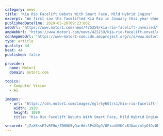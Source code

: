 ```yaml
---
category: news
title: "Kia Rio Facelift Debuts With Smart Face, Mild Hybrid Engine"
excerpt: "We first saw the facelifted Kia Rio in January this year when the South Korean company was still testing a prototype of the model with huge amounts of camouflage. Now, five months later, the development work on the subcompact hatchback is done and it’s time for the refreshed Rio to show up officially."
publishedDateTime: 2020-05-26T09:23:00Z
webUrl: "https://www.motor1.com/news/425259/kia-rio-facelift-unveiled/"
ampWebUrl: "https://www.motor1.com/news/425259/kia-rio-facelift-unveiled/amp/"
cdnAmpWebUrl: "https://www-motor1-com.cdn.ampproject.org/c/s/www.motor1.com/news/425259/kia-rio-facelift-unveiled/amp/"
type: article
quality: 44
heat: 44
published: false

provider:
  name: Motor1
  domain: motor1.com

topics:
  - Computer Vision
  - AI

images:
  - url: "https://cdn.motor1.com/images/mgl/6y60l/s1/kia-rio-facelift-lead-image.jpg"
    width: 1920
    height: 1080
    title: "Kia Rio Facelift Debuts With Smart Face, Mild Hybrid Engine"

secured: "jZaX6ssE7vRE0u/Z0H8K5yQar0dc3PvXGg9/OPiadXVKCc6JUad/n1yO1Dz8NjQibf9ivvWhmT19SVyOsrHWlHDk0B17ON9VG1fMewz1KKUrYdSfcXHQNY/uWiwiaBKUbelEzdrcQLM1KprQSRmmSkbwZC2GRZBlXS7KRE9KRfuWPGYILjV95wObNjfaFevmToETA7CQosFLbT46ZQBVJu5N1bDx0qW41Dw5+oK/49z1jI7TCWkAovx6SAEzrq6d1XWSgjpNM5XhoXTba3RRFlSfSl74gmYNHbyQ3A8W2mF9++nXdtTHv98yxHNPIkB73TTYzO0E8cqh2x32yFSLFd1rEoLVZ7uQ0///oXHKONGw7SzbFrBTBNb7bkxzycTkRuQAHDVTvx480sRriU8w+sp77DzB8pcsFWYTJushlAP+fGsUVNanZGFlA2Uh2T+cAPQ4w9SyAu8Fkgri5VofwWYiimqwNmD5nHsGLftcORw=;GuAncu8E/BxxqZjChAttsQ=="
---
```


